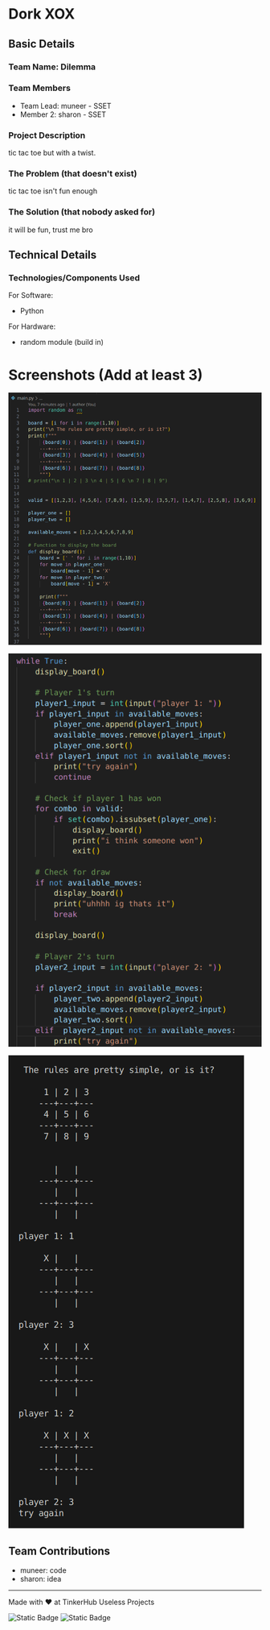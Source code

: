
# Dork XOX


## Basic Details
### Team Name: Dilemma


### Team Members
- Team Lead: muneer - SSET
- Member 2: sharon - SSET

### Project Description
tic tac toe but with a twist.

### The Problem (that doesn't exist)
tic tac toe isn't fun enough

### The Solution (that nobody asked for)
it will be fun, trust me bro

## Technical Details
### Technologies/Components Used
For Software:
- Python

For Hardware:
- random module (build in)

# Screenshots (Add at least 3)

![Screenshot1](sc1.png)

![Screenshot2](sc2.png)

![Screenshot3](sc3.png)


## Team Contributions
- muneer: code
- sharon: idea
---
Made with ❤️ at TinkerHub Useless Projects 

![Static Badge](https://img.shields.io/badge/TinkerHub-24?color=%23000000&link=https%3A%2F%2Fwww.tinkerhub.org%2F)
![Static Badge](https://img.shields.io/badge/UselessProject--24-24?link=https%3A%2F%2Fwww.tinkerhub.org%2Fevents%2FQ2Q1TQKX6Q%2FUseless%2520Projects)


